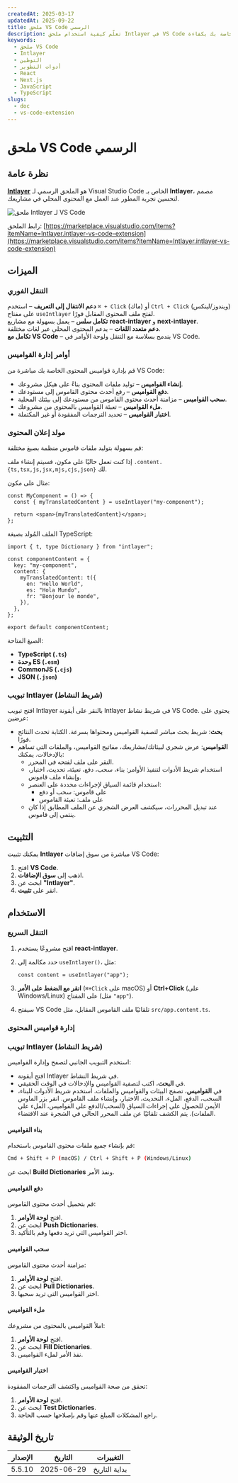 ```yaml
---
createdAt: 2025-03-17
updatedAt: 2025-09-22
title: ملحق VS Code الرسمي
description: تعلّم كيفية استخدام ملحق Intlayer في VS Code لتعزيز سير عمل التطوير الخاص بك. تنقل بسرعة بين المحتوى المحلي وأدر القواميس الخاصة بك بكفاءة.
keywords:
  - ملحق VS Code
  - Intlayer
  - التوطين
  - أدوات التطوير
  - React
  - Next.js
  - JavaScript
  - TypeScript
slugs:
  - doc
  - vs-code-extension
---
```


# ملحق VS Code الرسمي

## نظرة عامة

[**Intlayer**](https://marketplace.visualstudio.com/items?itemName=Intlayer.intlayer-vs-code-extension) هو الملحق الرسمي لـ Visual Studio Code الخاص بـ **Intlayer**، مصمم لتحسين تجربة المطور عند العمل مع المحتوى المحلي في مشاريعك.

![ملحق Intlayer لـ VS Code](https://github.com/aymericzip/intlayer/blob/main/docs/assets/vs_code_extension_demo.gif)

رابط الملحق: [https://marketplace.visualstudio.com/items?itemName=Intlayer.intlayer-vs-code-extension](https://marketplace.visualstudio.com/items?itemName=Intlayer.intlayer-vs-code-extension)

## الميزات

### التنقل الفوري

**دعم الانتقال إلى التعريف** – استخدم `⌘ + Click` (ماك) أو `Ctrl + Click` (ويندوز/لينكس) على مفتاح `useIntlayer` لفتح ملف المحتوى المقابل فورًا.  
**تكامل سلس** – يعمل بسهولة مع مشاريع **react-intlayer** و **next-intlayer**.  
**دعم متعدد اللغات** – يدعم المحتوى المحلي عبر لغات مختلفة.  
**تكامل مع VS Code** – يندمج بسلاسة مع التنقل ولوحة الأوامر في VS Code.

### أوامر إدارة القواميس

قم بإدارة قواميس المحتوى الخاصة بك مباشرة من VS Code:

- **إنشاء القواميس** – توليد ملفات المحتوى بناءً على هيكل مشروعك.
- **دفع القواميس** – رفع أحدث محتوى القاموس إلى مستودعك.
- **سحب القواميس** – مزامنة أحدث محتوى القاموس من مستودعك إلى بيئتك المحلية.
- **ملء القواميس** – تعبئة القواميس بالمحتوى من مشروعك.
- **اختبار القواميس** – تحديد الترجمات المفقودة أو غير المكتملة.

### مولد إعلان المحتوى

قم بسهولة بتوليد ملفات قاموس منظمة بصيغ مختلفة:

إذا كنت تعمل حاليًا على مكون، فسيتم إنشاء ملف `.content.{ts,tsx,js,jsx,mjs,cjs,json}` لك.

مثال على مكون:

```tsx fileName="src/components/MyComponent/index.tsx"
const MyComponent = () => {
  const { myTranslatedContent } = useIntlayer("my-component");

  return <span>{myTranslatedContent}</span>;
};
```

الملف المُولد بصيغة TypeScript:

```tsx fileName="src/components/MyComponent/index.content.ts"
import { t, type Dictionary } from "intlayer";

const componentContent = {
  key: "my-component",
  content: {
    myTranslatedContent: t({
      en: "Hello World",
      es: "Hola Mundo",
      fr: "Bonjour le monde",
    }),
  },
};

export default componentContent;
```

الصيغ المتاحة:

- **TypeScript (`.ts`)**
- **وحدة ES (`.esm`)**
- **CommonJS (`.cjs`)**
- **JSON (`.json`)**

### تبويب Intlayer (شريط النشاط)

افتح تبويب Intlayer بالنقر على أيقونة Intlayer في شريط نشاط VS Code. يحتوي على عرضين:

- **بحث**: شريط بحث مباشر لتصفية القواميس ومحتواها بسرعة. الكتابة تحدث النتائج فورًا.
- **القواميس**: عرض شجري لبيئاتك/مشاريعك، مفاتيح القواميس، والملفات التي تساهم بالإدخالات. يمكنك:
  - النقر على ملف لفتحه في المحرر.
  - استخدام شريط الأدوات لتنفيذ الأوامر: بناء، سحب، دفع، تعبئة، تحديث، اختبار، وإنشاء ملف قاموس.
  - استخدام قائمة السياق لإجراءات محددة على العنصر:
    - على قاموس: سحب أو دفع
    - على ملف: تعبئة القاموس
  - عند تبديل المحررات، سيكشف العرض الشجري عن الملف المطابق إذا كان ينتمي إلى قاموس.

## التثبيت

يمكنك تثبيت **Intlayer** مباشرة من سوق إضافات VS Code:

1. افتح **VS Code**.
2. اذهب إلى **سوق الإضافات**.
3. ابحث عن **"Intlayer"**.
4. انقر على **تثبيت**.

## الاستخدام

### التنقل السريع

1. افتح مشروعًا يستخدم **react-intlayer**.
2. حدد مكالمة إلى `useIntlayer()`، مثل:

   ```tsx
   const content = useIntlayer("app");
   ```

3. **انقر مع الضغط على الأمر** (`⌘+Click` على macOS) أو **Ctrl+Click** (على Windows/Linux) على المفتاح (مثل `"app"`).
4. سيفتح VS Code تلقائيًا ملف القاموس المقابل، مثل `src/app.content.ts`.

### إدارة قواميس المحتوى

### تبويب Intlayer (شريط النشاط)

استخدم التبويب الجانبي لتصفح وإدارة القواميس:

- افتح أيقونة Intlayer في شريط النشاط.
- في **البحث**، اكتب لتصفية القواميس والإدخالات في الوقت الحقيقي.
- في **القواميس**، تصفح البيئات والقواميس والملفات. استخدم شريط الأدوات للبناء، السحب، الدفع، الملء، التحديث، الاختبار، وإنشاء ملف القاموس. انقر بزر الماوس الأيمن للحصول على إجراءات السياق (السحب/الدفع على القواميس، الملء على الملفات). يتم الكشف تلقائيًا عن ملف المحرر الحالي في الشجرة عند الاقتضاء.

#### بناء القواميس

قم بإنشاء جميع ملفات محتوى القاموس باستخدام:

```sh
Cmd + Shift + P (macOS) / Ctrl + Shift + P (Windows/Linux)
```

ابحث عن **Build Dictionaries** ونفذ الأمر.

#### دفع القواميس

قم بتحميل أحدث محتوى القاموس:

1. افتح **لوحة الأوامر**.
2. ابحث عن **Push Dictionaries**.
3. اختر القواميس التي تريد دفعها وقم بالتأكيد.

#### سحب القواميس

مزامنة أحدث محتوى القاموس:

1. افتح **لوحة الأوامر**.
2. ابحث عن **Pull Dictionaries**.
3. اختر القواميس التي تريد سحبها.

#### ملء القواميس

املأ القواميس بالمحتوى من مشروعك:

1. افتح **لوحة الأوامر**.
2. ابحث عن **Fill Dictionaries**.
3. نفذ الأمر لملء القواميس.

#### اختبار القواميس

تحقق من صحة القواميس واكتشف الترجمات المفقودة:

1. افتح **لوحة الأوامر**.
2. ابحث عن **Test Dictionaries**.
3. راجع المشكلات المبلغ عنها وقم بإصلاحها حسب الحاجة.

## تاريخ الوثيقة

| الإصدار | التاريخ    | التغييرات     |
| ------- | ---------- | ------------- |
| 5.5.10  | 2025-06-29 | بداية التاريخ |
